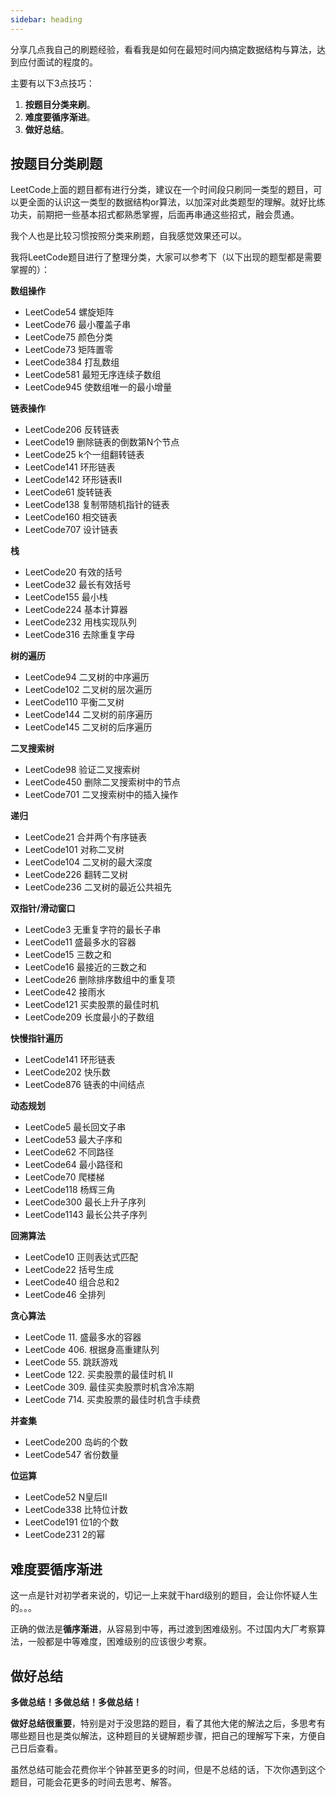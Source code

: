 ```yaml
---
sidebar: heading
---
```




分享几点我自己的刷题经验，看看我是如何在最短时间内搞定数据结构与算法，达到应付面试的程度的。

主要有以下3点技巧：

1. **按题目分类来刷**。
2. **难度要循序渐进**。
3. **做好总结**。

## 按题目分类刷题

LeetCode上面的题目都有进行分类，建议在一个时间段只刷同一类型的题目，可以更全面的认识这一类型的数据结构or算法，以加深对此类题型的理解。就好比练功夫，前期把一些基本招式都熟悉掌握，后面再串通这些招式，融会贯通。

我个人也是比较习惯按照分类来刷题，自我感觉效果还可以。

我将LeetCode题目进行了整理分类，大家可以参考下（以下出现的题型都是需要掌握的）：

**数组操作**

- LeetCode54 螺旋矩阵
- LeetCode76 最小覆盖子串
- LeetCode75 颜色分类
- LeetCode73 矩阵置零
- LeetCode384 打乱数组
- LeetCode581 最短无序连续子数组
- LeetCode945 使数组唯一的最小增量

**链表操作**

- LeetCode206 反转链表
- LeetCode19 删除链表的倒数第N个节点
- LeetCode25 k个一组翻转链表
- LeetCode141 环形链表
- LeetCode142 环形链表Ⅱ
- LeetCode61 旋转链表
- LeetCode138 复制带随机指针的链表
- LeetCode160 相交链表
- LeetCode707 设计链表

**栈**

- LeetCode20 有效的括号
- LeetCode32 最长有效括号
- LeetCode155 最小栈
- LeetCode224 基本计算器
- LeetCode232 用栈实现队列
- LeetCode316 去除重复字母

**树的遍历**

- LeetCode94 二叉树的中序遍历
- LeetCode102 二叉树的层次遍历
- LeetCode110 平衡二叉树
- LeetCode144 二叉树的前序遍历
- LeetCode145 二叉树的后序遍历

**二叉搜索树**

- LeetCode98 验证二叉搜索树
- LeetCode450 删除二叉搜索树中的节点
- LeetCode701 二叉搜索树中的插入操作

**递归**

- LeetCode21 合并两个有序链表
- LeetCode101 对称二叉树
- LeetCode104 二叉树的最大深度
- LeetCode226 翻转二叉树
- LeetCode236 二叉树的最近公共祖先

**双指针/滑动窗口**

- LeetCode3 无重复字符的最长子串
- LeetCode11 盛最多水的容器
- LeetCode15 三数之和
- LeetCode16 最接近的三数之和
- LeetCode26 删除排序数组中的重复项
- LeetCode42 接雨水
- LeetCode121 买卖股票的最佳时机
- LeetCode209 长度最小的子数组

**快慢指针遍历**

- LeetCode141 环形链表
- LeetCode202 快乐数
- LeetCode876 链表的中间结点

**动态规划**

- LeetCode5 最长回文子串
- LeetCode53 最大子序和
- LeetCode62 不同路径
- LeetCode64 最小路径和
- LeetCode70 爬楼梯
- LeetCode118 杨辉三角
- LeetCode300 最长上升子序列
- LeetCode1143 最长公共子序列

**回溯算法**

- LeetCode10 正则表达式匹配
- LeetCode22 括号生成
- LeetCode40 组合总和2
- LeetCode46 全排列

**贪心算法**

- LeetCode 11. 盛最多水的容器
- LeetCode 406. 根据身高重建队列
- LeetCode 55. 跳跃游戏
- LeetCode 122. 买卖股票的最佳时机 II
- LeetCode 309. 最佳买卖股票时机含冷冻期
- LeetCode 714. 买卖股票的最佳时机含手续费

**并查集**

- LeetCode200 岛屿的个数
- LeetCode547 省份数量

**位运算**

- LeetCode52 N皇后Ⅱ
- LeetCode338 比特位计数
- LeetCode191 位1的个数
- LeetCode231 2的幂

## 难度要循序渐进

这一点是针对初学者来说的，切记一上来就干hard级别的题目，会让你怀疑人生的。。。

正确的做法是**循序渐进**，从容易到中等，再过渡到困难级别。不过国内大厂考察算法，一般都是中等难度，困难级别的应该很少考察。

## 做好总结

**多做总结！多做总结！多做总结！**

**做好总结很重要**，特别是对于没思路的题目，看了其他大佬的解法之后，多思考有哪些题目也是类似解法，这种题目的关键解题步骤，把自己的理解写下来，方便自己日后查看。

虽然总结可能会花费你半个钟甚至更多的时间，但是不总结的话，下次你遇到这个题目，可能会花更多的时间去思考、解答。